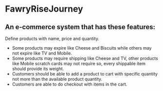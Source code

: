 # FawryRiseJourney
## An e-commerce system that has these features: 
 Define products with name, price and quantity. 
- Some products may expire like Cheese and Biscuits while others may not expire like TV and Mobile. 
- Some products may require shipping like Cheese and TV, other products like Mobile scratch cards may not require so, every shippable item should provide its weight. 
- Customers should be able to add a product to cart with specific quantity not more than the available product quantity. 
- Customers are able to do checkout with items in the cart. 
